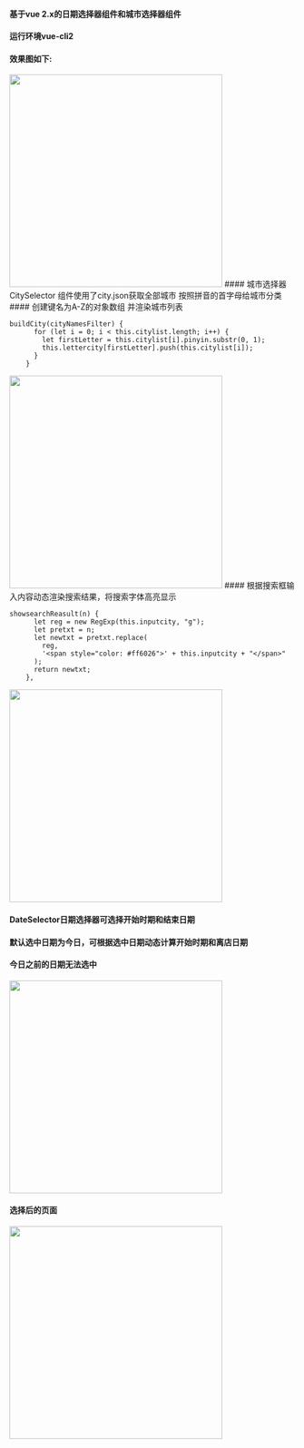 #### 基于vue 2.x的日期选择器组件和城市选择器组件
#### 运行环境vue-cli2

#### 效果图如下:
<img width="375" src="https://github.com/angellfzhong/vue-date-selector/blob/master/img/1.png"/>
#### 城市选择器 CitySelector 组件使用了city.json获取全部城市 按照拼音的首字母给城市分类
#### 创建键名为A-Z的对象数组 并渲染城市列表

```
buildCity(cityNamesFilter) {
      for (let i = 0; i < this.citylist.length; i++) {
        let firstLetter = this.citylist[i].pinyin.substr(0, 1);
        this.lettercity[firstLetter].push(this.citylist[i]);
      }
    }
```

<img width="375" src="https://github.com/angellfzhong/vue-date-selector/blob/master/img/2.png"/>
#### 根据搜索框输入内容动态渲染搜索结果，将搜索字体高亮显示

```
showsearchReasult(n) {
      let reg = new RegExp(this.inputcity, "g");
      let pretxt = n;
      let newtxt = pretxt.replace(
        reg,
        '<span style="color: #ff6026">' + this.inputcity + "</span>"
      );
      return newtxt;
    },
```
<img width="375" src="https://github.com/angellfzhong/vue-date-selector/blob/master/img/3.png"/>

#### DateSelector日期选择器可选择开始时期和结束日期
#### 默认选中日期为今日，可根据选中日期动态计算开始时期和离店日期
#### 今日之前的日期无法选中
<img width="375" src="https://github.com/angellfzhong/vue-date-selector/blob/master/img/4.png"/>

#### 选择后的页面
<img width="375" src="https://github.com/angellfzhong/vue-date-selector/blob/master/img/5.png"/>

